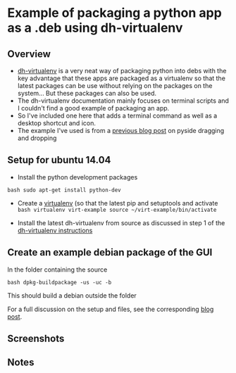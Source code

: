 
Example of packaging a python app as a .deb using dh-virtualenv
====================================================


Overview
--------

- [dh-virtualenv](http://dh-virtualenv.readthedocs.org/en/0.9/) is a very neat way of packaging python into debs with the key advantage that these apps are packaged as
a virtualenv so that the latest packages can be use without relying on the packages on the system... 
But these packages can also be used.
- The dh-virtualenv documentation mainly focuses on terminal scripts and I couldn't find a good example of packaging an app. 
- So I've included one here that adds a terminal command as well as a desktop shortcut and icon. 
- The example I've used is from a [previous blog post](http://blog.birving.com/2015/09/drag-and-drop-files-into-gui-using.html) 
on pyside dragging and dropping

Setup for ubuntu 14.04
-----------------------
- Install the python development packages

`bash
sudo apt-get install python-dev
`

- Create a [virtualenv](https://virtualenv.pypa.io/en/latest/) (so that the latest pip and setuptools  and activate
`bash
virtualenv virt-example
source ~/virt-example/bin/activate
`

- Install the latest dh-virtualenv from source as discussed in step 1 of the 
[dh-virtualenv instructions](http://dh-virtualenv.readthedocs.org/en/0.9/tutorial.html#step-1-install-dh-virtualenv)


Create an example debian package of the GUI
-------------------------------------------
In the folder containing the source

`bash
dpkg-buildpackage -us -uc -b
`

This should build a debian outside the folder

For a full discussion on the setup and files, see the corresponding [blog post](http://blog.birving.com).


Screenshots
-----------


Notes
------